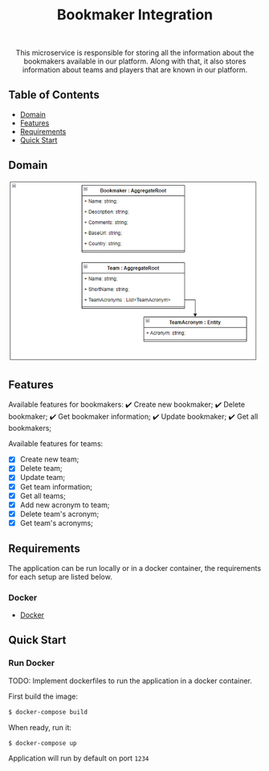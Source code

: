 <h1 align="center"> Bookmaker Integration </h1> <br>

<p align="center">
  This microservice is responsible for storing all the information about the bookmakers available in our platform. Along with that, it also stores information about teams and players that are known in our platform.
</p>

## Table of Contents

- [Domain](#introduction)
- [Features](#features)
- [Requirements](#requirements)
- [Quick Start](#quick-start)

## Domain

![Domain](https://github.com/skullizador/bookmaker-service/blob/main/resources/domain.png)

## Features

Available features for bookmakers:
:heavy_check_mark: Create new bookmaker;
:heavy_check_mark: Delete bookmaker;
:heavy_check_mark: Get bookmaker information;
:heavy_check_mark: Update bookmaker;
:heavy_check_mark: Get all bookmakers;

Available features for teams:
* [x] Create new team;
* [x] Delete team;
* [x] Update team;
* [x] Get team information;
* [x] Get all teams;
* [x] Add new acronym to team;
* [x] Delete team's acronym;
* [x] Get team's acronyms;

## Requirements
The application can be run locally or in a docker container, the requirements for each setup are listed below.

### Docker
* [Docker](https://www.docker.com/get-docker)

## Quick Start 
### Run Docker
TODO: Implement dockerfiles to run the application in a docker container.

First build the image:
```bash
$ docker-compose build
```

When ready, run it:
```bash
$ docker-compose up
```

Application will run by default on port `1234`